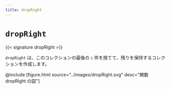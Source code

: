 ```yaml
---
title: dropRight
---
```


# `dropRight`

{{< signature dropRight >}}

`dropRight` は、このコレクションの最後の `i` 件を捨てて、残りを保持するコレクションを作成します。

@include [figure.html source="../images/dropRight.svg" desc="関数 dropRight の図"]
